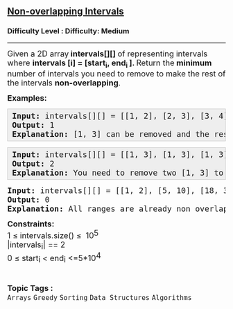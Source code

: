 <h2><a href="https://www.geeksforgeeks.org/problems/non-overlapping-intervals/1">Non-overlapping Intervals</a></h2><h3>Difficulty Level : Difficulty: Medium</h3><hr><div class="problems_problem_content__Xm_eO" style="user-select: auto;"><p style="user-select: auto;"><span style="font-size: 18px; user-select: auto;">Given a 2D array<strong style="user-select: auto;"> intervals[][] </strong>of representing intervals where <strong style="user-select: auto;">intervals [i] = [start<sub style="user-select: auto;">i</sub>, end<sub style="user-select: auto;">i </sub>]. </strong>Return the<strong style="user-select: auto;"> minimum</strong> number of intervals you need to remove to make the rest of the intervals <strong style="user-select: auto;">non-overlapping</strong>.</span></p>
<p style="user-select: auto;"><span style="font-size: 18px; user-select: auto;"><strong style="user-select: auto;">Examples:</strong></span></p>
<pre style="background: rgb(238, 238, 238); border: 1px solid rgb(204, 204, 204); padding: 5px 10px; --darkreader-inline-bgimage: initial; --darkreader-inline-bgcolor: #222426; --darkreader-inline-border-top: #3e4446; --darkreader-inline-border-right: #3e4446; --darkreader-inline-border-bottom: #3e4446; --darkreader-inline-border-left: #3e4446; user-select: auto;"><span style="font-size: 18px; user-select: auto;"><strong style="user-select: auto;">Input: </strong>intervals[][] = [[1, 2], [2, 3], [3, 4], [1, 3]]<br style="user-select: auto;"><strong style="user-select: auto;">Output: </strong>1<br style="user-select: auto;"><strong style="user-select: auto;">Explanation:</strong> [1, 3] can be removed and the rest of the intervals are non-overlapping.</span></pre>
<pre style="background: rgb(238, 238, 238); border: 1px solid rgb(204, 204, 204); padding: 5px 10px; --darkreader-inline-bgimage: initial; --darkreader-inline-bgcolor: #222426; --darkreader-inline-border-top: #3e4446; --darkreader-inline-border-right: #3e4446; --darkreader-inline-border-bottom: #3e4446; --darkreader-inline-border-left: #3e4446; user-select: auto;"><span style="font-size: 18px; user-select: auto;"><strong style="user-select: auto;">Input: </strong>intervals[][] = [[1, 3], [1, 3], [1, 3]]<br style="user-select: auto;"><strong style="user-select: auto;">Output:</strong> 2<br style="user-select: auto;"><strong style="user-select: auto;">Explanation:</strong> You need to remove two [1, 3] to make the rest of the intervals non-overlapping.</span></pre>
<pre style="user-select: auto;"><strong style="user-select: auto;"><span style="font-size: 18px; user-select: auto;">Input:</span></strong><span style="font-size: 18px; user-select: auto;"> intervals[][] = [[1, 2], [5, 10], [18, 35], [40, 45]]<br style="user-select: auto;"><strong style="user-select: auto;">Output: </strong>0<br style="user-select: auto;"><strong style="user-select: auto;">Explanation: </strong>All ranges are already non overlapping.<br style="user-select: auto;"></span></pre>
<p style="user-select: auto;"><strong style="font-size: 18px; user-select: auto;">Constraints:</strong><br style="user-select: auto;"><span style="font-size: large; user-select: auto;">1 ≤ intervals.size() ≤&nbsp; 10</span><sup style="font-size: 18px; user-select: auto;">5</sup><br style="user-select: auto;"><span style="font-size: large; user-select: auto;">|intervals</span><sub style="font-size: 18px; user-select: auto;">i</sub><span style="font-size: large; user-select: auto;">|&nbsp;== 2</span><br style="user-select: auto;"><span style="font-size: large; user-select: auto;">0 </span><span style="font-size: large; user-select: auto;">≤ start</span><sub style="font-size: 18px; user-select: auto;">i&nbsp;</sub><span style="font-size: large; user-select: auto;">&lt; end</span><sub style="font-size: 18px; user-select: auto;">i</sub><span style="font-size: large; user-select: auto;">&nbsp;&lt;=5*10</span><sup style="font-size: 18px; user-select: auto;">4</sup></p></div><br><p><span style=font-size:18px><strong>Topic Tags : </strong><br><code>Arrays</code>&nbsp;<code>Greedy</code>&nbsp;<code>Sorting</code>&nbsp;<code>Data Structures</code>&nbsp;<code>Algorithms</code>&nbsp;